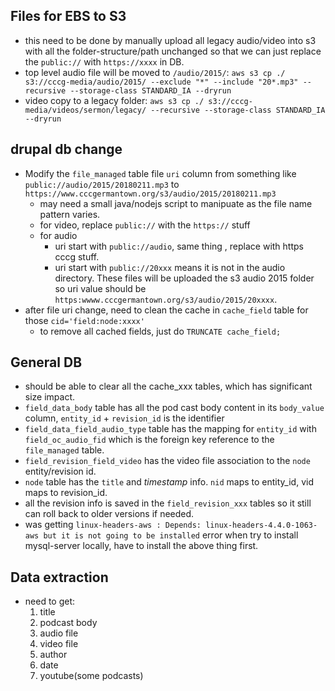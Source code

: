 ## Files for EBS to S3
* this need to be done by manually upload all legacy audio/video into s3 with all the folder-structure/path unchanged so that we can just replace the `public://` with `https://xxxx` in DB.
* top level audio file will be moved to `/audio/2015/`: `aws s3 cp ./ s3://cccg-media/audio/2015/ --exclude "*" --include "20*.mp3" --recursive --storage-class STANDARD_IA --dryrun`
* video copy to a legacy folder: `aws s3 cp ./ s3://cccg-media/videos/sermon/legacy/ --recursive --storage-class STANDARD_IA --dryrun`

## drupal db change
* Modify the `file_managed` table file `uri` column from something like `public://audio/2015/20180211.mp3` to `https://www.cccgermantown.org/s3/audio/2015/20180211.mp3`
  * may need a small java/nodejs script to manipuate as the file name pattern varies.
  * for video, replace `public://` with the `https://` stuff
  * for audio
    * uri start with `public://audio`, same thing , replace with https cccg stuff.
    * uri start with `public://20xxx` means it is not in the audio directory. These files will be uploaded the s3 audio 2015 folder so uri value should be `https:wwww.cccgermantown.org/s3/audio/2015/20xxxx`.
* after file uri change, need to clean the cache in `cache_field` table for those `cid='field:node:xxxx'`
  * to remove all cached fields, just do `TRUNCATE cache_field;`

## General DB
* should be able to clear all the cache\_xxx tables, which has significant size impact.
* `field_data_body` table has all the pod cast body content in its `body_value` column, `entity_id` + `revision_id` is the identifier
* `field_data_field_audio_type` table has the mapping for `entity_id` with `field_oc_audio_fid` which is the foreign key reference to the `file_managed` table.
* `field_revision_field_video` has the video file association to the `node` entity/revision id.
* `node` table has the `title` and *timestamp* info.  `nid` maps to entity_id, vid maps to revision_id.
* all the revision info is saved in the `field_revision_xxx` tables so it still can roll back to older versions if needed.
* was getting `linux-headers-aws : Depends: linux-headers-4.4.0-1063-aws but it is not going to be installed` error when try to install mysql-server locally, have to install the above thing first.

## Data extraction
* need to get:
  1. title
  2. podcast body
  3. audio file
  4. video file
  5. author
  6. date
  7. youtube(some podcasts)
